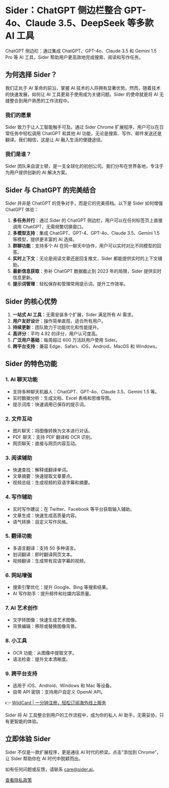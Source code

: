 # Sider：ChatGPT 侧边栏整合 GPT-4o、Claude 3.5、DeepSeek 等多款 AI 工具

ChatGPT 侧边栏：通过集成 ChatGPT、GPT-4o、Claude 3.5 和 Gemini 1.5 Pro 等 AI 工具，Sider 帮助用户更高效地完成搜索、阅读和写作任务。

## 为何选择 Sider？

我们正处于 AI 革命的前沿，掌握 AI 技术的人将拥有显著优势。然而，随着技术的快速发展，如何让 AI 工具更易于使用成为关键问题。Sider 的使命就是将 AI 无缝整合到用户熟悉的工作流程中。

### 我们的愿景
Sider 致力于让人工智能触手可及。通过 Sider Chrome 扩展程序，用户可以在日常任务中轻松调用 ChatGPT 和其他 AI 功能，无论是搜索、写作、邮件发送还是翻译。我们相信，这是让 AI 融入生活的便捷途径。

### 我们是谁？
Sider 团队来自波士顿，是一支全球化的初创公司。我们分布在世界各地，专注于为用户提供创新的 AI 解决方案。

## Sider 与 ChatGPT 的完美结合
Sider 并非是 ChatGPT 的竞争对手，而是它的完美搭档。以下是 Sider 如何增强 ChatGPT 体验：

1. **多任务并行**：通过 Sider 的 ChatGPT 侧边栏，用户可以在任何标签页上直接调用 ChatGPT，无需频繁切换窗口。
2. **多模型支持**：集成 ChatGPT、GPT-4、GPT-4o、Claude 3.5、Gemini 1.5 等模型，提供更丰富的 AI 选择。
3. **群聊功能**：支持多个 AI 在同一聊天中协作，用户可以实时对比不同模型的回答。
4. **实时上下文**：无论是阅读文章还是回复推文，Sider 都能提供实时的上下文辅助。
5. **最新信息获取**：弥补 ChatGPT 数据截止到 2023 年的局限，Sider 提供实时信息更新。
6. **提示词管理**：轻松保存和管理常用提示词，提升工作效率。

## Sider 的核心优势
1. **一站式 AI 工具**：无需安装多个扩展，Sider 满足所有 AI 需求。
2. **用户友好设计**：操作简单直观，适合所有用户。
3. **持续更新**：团队致力于功能优化和性能提升。
4. **高评分**：平均 4.92 的评分，用户认可度高。
5. **广泛用户基础**：每周超过 600 万活跃用户使用 Sider。
6. **跨平台支持**：兼容 Edge、Safari、iOS、Android、MacOS 和 Windows。

## Sider 的特色功能

### 1. AI 聊天功能
- 支持多种聊天机器人：ChatGPT、GPT-4o、Claude 3.5、Gemini 1.5 等。
- 实时数据分析：生成文档、Excel 表格和思维导图。
- 提示词库：快速调用已保存的提示词。

### 2. 文件互动
- 图片聊天：将图像转换为文本进行对话。
- PDF 聊天：支持 PDF 翻译和 OCR 识别。
- 网页聊天：直接与网页内容互动。

### 3. 阅读辅助
- 快速查找：解释或翻译单词。
- 文章摘要：快速提取文章要点。
- 视频总结：生成视频的双语字幕和摘要。

### 4. 写作辅助
- 实时写作建议：在 Twitter、Facebook 等平台获取输入辅助。
- 文章生成：快速生成高质量内容。
- 语气转换：自定义写作风格。

### 5. 翻译功能
- 多语言翻译：支持 50 多种语言。
- 划词翻译：即时翻译网页文本。
- 视频翻译：生成带有双语字幕的视频。

### 6. 网站增强
- 搜索引擎优化：提升 Google、Bing 等搜索结果。
- AI 写作助手：提升邮件和社媒内容质量。

### 7. AI 艺术创作
- 文字转图像：快速生成艺术图像。
- 背景编辑：移除或替换图像背景。

### 8. 小工具
- OCR 功能：从图像中提取文字。
- 语法检查：提升文本清晰度。

### 9. 跨平台支持
- 适用于 iOS、Android、Windows 和 Mac 等设备。
- 自带 API 密钥：支持用户自定义 OpenAI API。

👉 [WildCard | 一分钟注册，轻松订阅海外线上服务](https://bbtdd.com/WildCard)

Sider 将 AI 工具整合到用户的工作流程中，成为你的私人 AI 助手。无需妥协，只有更智能的体验。

## 立即体验 Sider
Sider 不仅是一款扩展程序，更是通往 AI 时代的桥梁。点击“添加到 Chrome”，让 Sider 帮助你在 AI 时代中脱颖而出。

如有任何问题或反馈，请联系 [care@sider.ai](mailto:care@sider.ai)。

[查看隐私政策](https://sider.ai/policies/privacy.html)